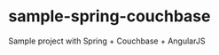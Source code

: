 sample-spring-couchbase
=======================

Sample project with Spring + Couchbase + AngularJS
